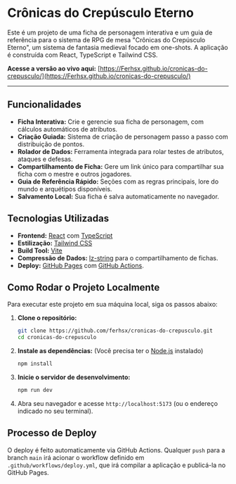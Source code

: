 # Crônicas do Crepúsculo Eterno

Este é um projeto de uma ficha de personagem interativa e um guia de referência para o sistema de RPG de mesa "Crônicas do Crepúsculo Eterno", um sistema de fantasia medieval focado em one-shots. A aplicação é construída com React, TypeScript e Tailwind CSS.

**Acesse a versão ao vivo aqui:** [https://Ferhsx.github.io/cronicas-do-crepusculo/](https://Ferhsx.github.io/cronicas-do-crepusculo/)


---

## Funcionalidades

*   **Ficha Interativa:** Crie e gerencie sua ficha de personagem, com cálculos automáticos de atributos.
*   **Criação Guiada:** Sistema de criação de personagem passo a passo com distribuição de pontos.
*   **Rolador de Dados:** Ferramenta integrada para rolar testes de atributos, ataques e defesas.
*   **Compartilhamento de Ficha:** Gere um link único para compartilhar sua ficha com o mestre e outros jogadores.
*   **Guia de Referência Rápido:** Seções com as regras principais, lore do mundo e arquétipos disponíveis.
*   **Salvamento Local:** Sua ficha é salva automaticamente no navegador.

## Tecnologias Utilizadas

*   **Frontend:** [React](https://reactjs.org/) com [TypeScript](https://www.typescriptlang.org/)
*   **Estilização:** [Tailwind CSS](https://tailwindcss.com/)
*   **Build Tool:** [Vite](https://vitejs.dev/)
*   **Compressão de Dados:** [lz-string](https://github.com/pieroxy/lz-string) para o compartilhamento de fichas.
*   **Deploy:** [GitHub Pages](https://pages.github.com/) com [GitHub Actions](https://github.com/features/actions).

## Como Rodar o Projeto Localmente

Para executar este projeto em sua máquina local, siga os passos abaixo:

1.  **Clone o repositório:**
    ```sh
    git clone https://github.com/ferhsx/cronicas-do-crepusculo.git
    cd cronicas-do-crepusculo
    ```

2.  **Instale as dependências:**
    (Você precisa ter o [Node.js](https://nodejs.org/) instalado)
    ```sh
    npm install
    ```

3.  **Inicie o servidor de desenvolvimento:**
    ```sh
    npm run dev
    ```

4.  Abra seu navegador e acesse `http://localhost:5173` (ou o endereço indicado no seu terminal).

## Processo de Deploy

O deploy é feito automaticamente via GitHub Actions. Qualquer `push` para a branch `main` irá acionar o workflow definido em `.github/workflows/deploy.yml`, que irá compilar a aplicação e publicá-la no GitHub Pages.